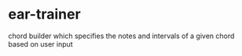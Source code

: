 # ear-trainer
chord builder which specifies the notes and intervals of a given chord based on user input
